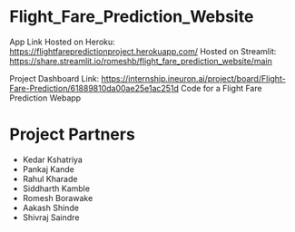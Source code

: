 # Flight_Fare_Prediction_Website
App Link Hosted on Heroku: https://flightfarepredictionproject.herokuapp.com/
Hosted on Streamlit: https://share.streamlit.io/romeshb/flight_fare_prediction_website/main


Project Dashboard Link: https://internship.ineuron.ai/project/board/Flight-Fare-Prediction/61889810da00ae25e1ac251d
Code for a Flight Fare Prediction Webapp



# Project Partners
- Kedar Kshatriya
- Pankaj Kande
- Rahul Kharade
- Siddharth Kamble
- Romesh Borawake
- Aakash Shinde
- Shivraj Saindre
